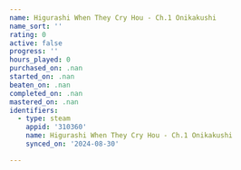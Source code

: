 ```yaml
---
name: Higurashi When They Cry Hou - Ch.1 Onikakushi
name_sort: ''
rating: 0
active: false
progress: ''
hours_played: 0
purchased_on: .nan
started_on: .nan
beaten_on: .nan
completed_on: .nan
mastered_on: .nan
identifiers:
  - type: steam
    appid: '310360'
    name: Higurashi When They Cry Hou - Ch.1 Onikakushi
    synced_on: '2024-08-30'

---
```

